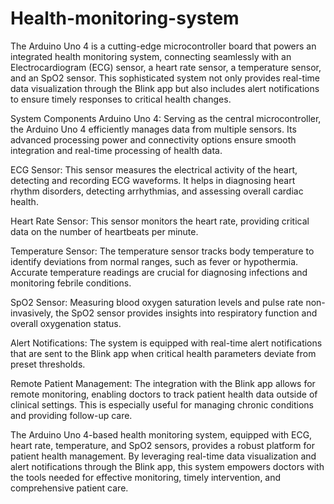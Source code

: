 # Health-monitoring-system
The Arduino Uno 4 is a cutting-edge microcontroller board that powers an integrated health monitoring system, connecting seamlessly with an Electrocardiogram (ECG) sensor, a heart rate sensor, a temperature sensor, and an SpO2 sensor. This sophisticated system not only provides real-time data visualization through the Blink app but also includes alert notifications to ensure timely responses to critical health changes.

System Components
Arduino Uno 4:
Serving as the central microcontroller, the Arduino Uno 4 efficiently manages data from multiple sensors. Its advanced processing power and connectivity options ensure smooth integration and real-time processing of health data.

ECG Sensor:
This sensor measures the electrical activity of the heart, detecting and recording ECG waveforms. It helps in diagnosing heart rhythm disorders, detecting arrhythmias, and assessing overall cardiac health.

Heart Rate Sensor:
This sensor monitors the heart rate, providing critical data on the number of heartbeats per minute.

Temperature Sensor:
The temperature sensor tracks body temperature to identify deviations from normal ranges, such as fever or hypothermia. Accurate temperature readings are crucial for diagnosing infections and monitoring febrile conditions.

SpO2 Sensor:
Measuring blood oxygen saturation levels and pulse rate non-invasively, the SpO2 sensor provides insights into respiratory function and overall oxygenation status.

Alert Notifications: The system is equipped with real-time alert notifications that are sent to the Blink app when critical health parameters deviate from preset thresholds.

Remote Patient Management: The integration with the Blink app allows for remote monitoring, enabling doctors to track patient health data outside of clinical settings. This is especially useful for managing chronic conditions and providing follow-up care.

The Arduino Uno 4-based health monitoring system, equipped with ECG, heart rate, temperature, and SpO2 sensors, provides a robust platform for patient health management. By leveraging real-time data visualization and alert notifications through the Blink app, this system empowers doctors with the tools needed for effective monitoring, timely intervention, and comprehensive patient care.
